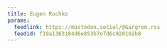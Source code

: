 ```yaml
---
title: Eugen Rochko
params:
  feedlink: https://mastodon.social/@Gargron.rss
  feedid: f19a1363184d6e853b7e7d6c020102b8
---
```

